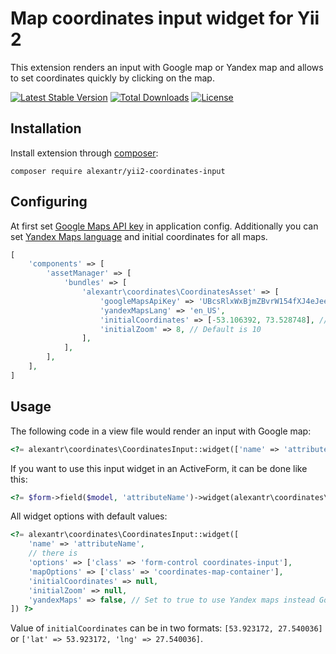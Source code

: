 # Map coordinates input widget for Yii 2

This extension renders an input with Google map or Yandex map and allows to set coordinates quickly by clicking on the map.

[![Latest Stable Version](https://img.shields.io/packagist/v/alexantr/yii2-coordinates-input.svg)](https://packagist.org/packages/alexantr/yii2-coordinates-input)
[![Total Downloads](https://img.shields.io/packagist/dt/alexantr/yii2-coordinates-input.svg)](https://packagist.org/packages/alexantr/yii2-coordinates-input)
[![License](https://img.shields.io/github/license/alexantr/yii2-coordinates-input.svg)](https://raw.githubusercontent.com/alexantr/yii2-coordinates-input/master/LICENSE)

## Installation

Install extension through [composer](http://getcomposer.org/):

```
composer require alexantr/yii2-coordinates-input
```

## Configuring

At first set [Google Maps API key](https://developers.google.com/maps/documentation/javascript/get-api-key) in application config.
Additionally you can set [Yandex Maps language](https://tech.yandex.ru/maps/doc/jsapi/2.1/dg/concepts/localization-docpage/)
and initial coordinates for all maps.

```php
[
    'components' => [
        'assetManager' => [
            'bundles' => [
                'alexantr\coordinates\CoordinatesAsset' => [
                    'googleMapsApiKey' => 'UBcsRlxWxBjmZBvrW154fXJ4eJeeO4TFMp9pRLi', // <- put api key here
                    'yandexMapsLang' => 'en_US',
                    'initialCoordinates' => [-53.106392, 73.528748], // [latitude, longitude]
                    'initialZoom' => 8, // Default is 10
                ],
            ],
        ],
    ],
]
```

## Usage

The following code in a view file would render an input with Google map:

```php
<?= alexantr\coordinates\CoordinatesInput::widget(['name' => 'attributeName']) ?>
```

If you want to use this input widget in an ActiveForm, it can be done like this:

```php
<?= $form->field($model, 'attributeName')->widget(alexantr\coordinates\CoordinatesInput::className(), ['yandexMaps' => true]) ?>
```

All widget options with default values:

```php
<?= alexantr\coordinates\CoordinatesInput::widget([
    'name' => 'attributeName',
    // there is
    'options' => ['class' => 'form-control coordinates-input'],
    'mapOptions' => ['class' => 'coordinates-map-container'],
    'initialCoordinates' => null,
    'initialZoom' => null,
    'yandexMaps' => false, // Set to true to use Yandex maps instead Google maps
]) ?>
```

Value of `initialCoordinates` can be in two formats: `[53.923172, 27.540036]` or `['lat' => 53.923172, 'lng' => 27.540036]`.
